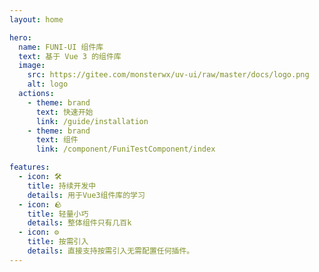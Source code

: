 ```yaml
---
layout: home

hero:
  name: FUNI-UI 组件库
  text: 基于 Vue 3 的组件库
  image:
    src: https://gitee.com/monsterwx/uv-ui/raw/master/docs/logo.png
    alt: logo
  actions:
    - theme: brand
      text: 快速开始
      link: /guide/installation
    - theme: brand
      text: 组件
      link: /component/FuniTestComponent/index

features:
  - icon: 🛠️
    title: 持续开发中
    details: 用于Vue3组件库的学习
  - icon: 🪨
    title: 轻量小巧
    details: 整体组件只有几百k
  - icon: ⚙️
    title: 按需引入
    details: 直接支持按需引入无需配置任何插件。
---
```

